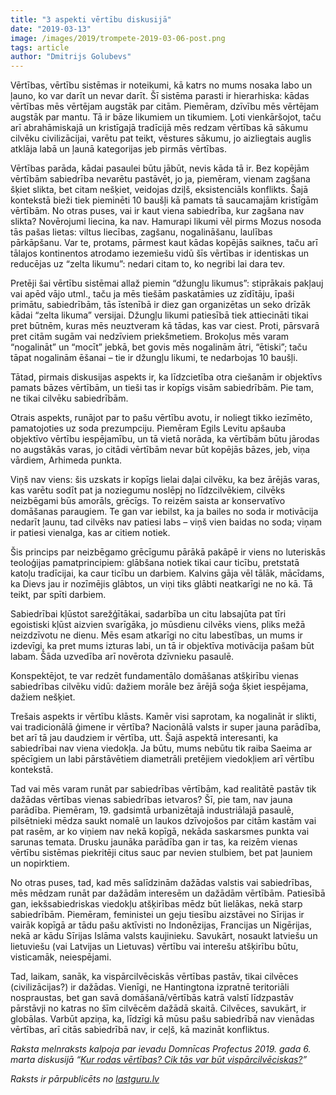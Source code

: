 ```yaml
---
title: "3 aspekti vērtību diskusijā"
date: "2019-03-13"
image: /images/2019/trompete-2019-03-06-post.png
tags: article
author: "Dmitrijs Golubevs"
---
```


Vērtības, vērtību sistēmas ir noteikumi, kā katrs no mums nosaka labo un ļauno, ko var darīt un nevar darīt. Šī sistēma parasti ir hierarhiska: kādas vērtības mēs vērtējam augstāk par citām. Piemēram, dzīvību mēs vērtējam augstāk par mantu. Tā ir bāze likumiem un tikumiem. Ļoti vienkāršojot, taču arī abrahāmiskajā un kristīgajā tradīcijā mēs redzam vērtības kā sākumu cilvēku civilizācijai, varētu pat teikt, vēstures sākumu, jo aizliegtais auglis atklāja labā un ļaunā kategorijas jeb pirmās vērtības.

Vērtības parāda, kādai pasaulei būtu jābūt, nevis kāda tā ir. Bez kopējām vērtībām sabiedrība nevarētu pastāvēt, jo ja, piemēram, vienam zagšana šķiet slikta, bet citam nešķiet, veidojas dziļš, eksistenciāls konflikts. Šajā kontekstā bieži tiek pieminēti 10 baušļi kā pamats tā saucamajām kristīgām vērtībām. No otras puses, vai ir kaut viena sabiedrība, kur zagšana nav slikta? Novērojumi liecina, ka nav. Hamurapi likumi vēl pirms Mozus nosoda tās pašas lietas: viltus liecības, zagšanu, nogalināšanu, laulības pārkāpšanu. Var te, protams, pārmest kaut kādas kopējās saiknes, taču arī tālajos kontinentos atrodamo iezemiešu vidū šīs vērtības ir identiskas un reducējas uz “zelta likumu”: nedari citam to, ko negribi lai dara tev.

Pretēji šai vērtību sistēmai allaž piemin “džungļu likumus”: stiprākais pakļauj vai apēd vājo utml., taču ja mēs tiešām paskatāmies uz zīdītāju, īpaši primātu, sabiedrībām, tās īstenībā ir diez gan organizētas un seko drīzāk kādai “zelta likuma” versijai. Džungļu likumi patiesībā tiek attiecināti tikai pret būtnēm, kuras mēs neuztveram kā tādas, kas var ciest. Proti, pārsvarā pret citām sugām vai nedzīviem priekšmetiem. Brokoļus mēs varam “nogalināt” un “mocīt” jebkā, bet govis mēs nogalinām ātri, “ētiski”; taču tāpat nogalinām ēšanai – tie ir džungļu likumi, te nedarbojas 10 baušļi.

Tātad, pirmais diskusijas aspekts ir, ka līdzcietība otra ciešanām ir objektīvs pamats bāzes vērtībām, un tieši tas ir kopīgs visām sabiedrībām. Pie tam, ne tikai cilvēku sabiedrībām.

Otrais aspekts, runājot par to pašu vērtību avotu, ir noliegt tikko iezīmēto, pamatojoties uz soda prezumpciju. Piemēram Egils Levitu apšauba objektīvo vērtību iespējamību, un tā vietā norāda, ka vērtībām būtu jārodas no augstākās varas, jo citādi vērtībām nevar būt kopējās bāzes, jeb, viņa vārdiem, Arhimeda punkta.

Viņš nav viens: šis uzskats ir kopīgs lielai daļai cilvēku, ka bez ārējās varas, kas varētu sodīt pat ja noziegumu noslēpj no līdzcilvēkiem, cilvēks neizbēgami būs amorāls, grēcīgs. To reizēm saista ar konservatīvo domāšanas paraugiem. Te gan var iebilst, ka ja bailes no soda ir motivācija nedarīt ļaunu, tad cilvēks nav patiesi labs – viņš vien baidas no soda; viņam ir patiesi vienalga, kas ar citiem notiek.

Šis princips par neizbēgamo grēcīgumu pārākā pakāpē ir viens no luteriskās teoloģijas pamatprincipiem: glābšana notiek tikai caur ticību, pretstatā katoļu tradīcijai, ka caur ticību un darbiem. Kalvins gāja vēl tālāk, mācīdams, ka Dievs jau ir nozīmējis glābtos, un viņi tiks glābti neatkarīgi ne no kā. Tā teikt, par spīti darbiem.

Sabiedrībai kļūstot sarežģītākai, sadarbība un citu labsajūta pat tīri egoistiski kļūst aizvien svarīgāka, jo mūsdienu cilvēks viens, pliks mežā neizdzīvotu ne dienu. Mēs esam atkarīgi no citu labestības, un mums ir izdevīgi, ka pret mums izturas labi, un tā ir objektīva motivācija pašam būt labam. Šāda uzvedība arī novērota dzīvnieku pasaulē.

Konspektējot, te var redzēt fundamentālo domāšanas atšķirību vienas sabiedrības cilvēku vidū: dažiem morāle bez ārējā soģa šķiet iespējama, dažiem nešķiet.

Trešais aspekts ir vērtību klāsts. Kamēr visi saprotam, ka nogalināt ir slikti, vai tradicionālā ģimene ir vērtība? Nacionālā valsts ir super jauna parādība, bet arī tā jau daudziem ir vērtība, utt. Šajā aspektā interesanti, ka sabiedrībai nav viena viedokļa. Ja būtu, mums nebūtu tik raiba Saeima ar spēcīgiem un labi pārstāvētiem diametrāli pretējiem viedokļiem arī vērtību kontekstā.

Tad vai mēs varam runāt par sabiedrības vērtībām, kad realitātē pastāv tik dažādas vērtības vienas sabiedrības ietvaros? Šī, pie tam, nav jauna parādība. Piemēram, 19. gadsimtā urbanizētajā industriālajā pasaulē, pilsētnieki mēdza saukt nomalē un laukos dzīvojošos par citām kastām vai pat rasēm, ar ko viņiem nav nekā kopīgā, nekāda saskarsmes punkta vai sarunas temata. Drusku jaunāka parādība gan ir tas, ka reizēm vienas vērtību sistēmas piekritēji citus sauc par nevien stulbiem, bet pat ļauniem un nopirktiem.

No otras puses, tad, kad mēs salīdzinām dažādas valstis vai sabiedrības, mēs mēdzam runāt par dažādām interesēm un dažādām vērtībām. Patiesībā gan, iekšsabiedriskas viedokļu atšķirības mēdz būt lielākas, nekā starp sabiedrībām. Piemēram, feministei un geju tiesību aizstāvei no Sīrijas ir vairāk kopīgā ar tādu pašu aktīvisti no Indonēzijas, Francijas un Nigērijas, nekā ar kādu Sīrijas Islāma valsts kaujinieku. Savukārt, nosaukt latviešu un lietuviešu (vai Latvijas un Lietuvas) vērtību vai interešu atšķirību būtu, visticamāk, neiespējami.

Tad, laikam, sanāk, ka vispārcilvēciskās vērtības pastāv, tikai cilvēces (civilizācijas?) ir dažādas. Vienīgi, ne Hantingtona izpratnē teritoriāli nospraustas, bet gan savā domāšanā/vērtībās katrā valstī līdzpastāv pārstāvji no katras no šīm cilvēcēm dažādā skaitā. Cilvēces, savukārt, ir globālas. Varbūt apziņa, ka, līdzīgi kā mūsu pašu sabiedrībā nav vienādas vērtības, arī citās sabiedrībā nav, ir ceļš, kā mazināt konfliktus.

_Raksta melnraksts kalpoja par ievadu Domnīcas Profectus 2019. gada 6. marta diskusijā “[Kur rodas vērtības? Cik tās var būt vispārcilvēciskas?](https://profectus.lv/kur-rodas-vertibas-cik-tas-var-but-visparcilveciskas/)”_

_Raksts ir pārpublicēts no [lastguru.lv](https://lastguru.lv/3-aspekti-vertibu-diskusija/)_
